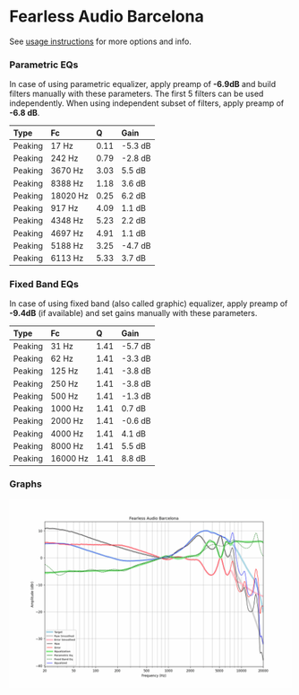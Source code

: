 # Fearless Audio Barcelona
See [usage instructions](https://github.com/jaakkopasanen/AutoEq#usage) for more options and info.

### Parametric EQs
In case of using parametric equalizer, apply preamp of **-6.9dB** and build filters manually
with these parameters. The first 5 filters can be used independently.
When using independent subset of filters, apply preamp of **-6.8 dB**.

| Type    | Fc       |    Q | Gain    |
|:--------|:---------|:-----|:--------|
| Peaking | 17 Hz    | 0.11 | -5.3 dB |
| Peaking | 242 Hz   | 0.79 | -2.8 dB |
| Peaking | 3670 Hz  | 3.03 | 5.5 dB  |
| Peaking | 8388 Hz  | 1.18 | 3.6 dB  |
| Peaking | 18020 Hz | 0.25 | 6.2 dB  |
| Peaking | 917 Hz   | 4.09 | 1.1 dB  |
| Peaking | 4348 Hz  | 5.23 | 2.2 dB  |
| Peaking | 4697 Hz  | 4.91 | 1.1 dB  |
| Peaking | 5188 Hz  | 3.25 | -4.7 dB |
| Peaking | 6113 Hz  | 5.33 | 3.7 dB  |

### Fixed Band EQs
In case of using fixed band (also called graphic) equalizer, apply preamp of **-9.4dB**
(if available) and set gains manually with these parameters.

| Type    | Fc       |    Q | Gain    |
|:--------|:---------|:-----|:--------|
| Peaking | 31 Hz    | 1.41 | -5.7 dB |
| Peaking | 62 Hz    | 1.41 | -3.3 dB |
| Peaking | 125 Hz   | 1.41 | -3.8 dB |
| Peaking | 250 Hz   | 1.41 | -3.8 dB |
| Peaking | 500 Hz   | 1.41 | -1.3 dB |
| Peaking | 1000 Hz  | 1.41 | 0.7 dB  |
| Peaking | 2000 Hz  | 1.41 | -0.6 dB |
| Peaking | 4000 Hz  | 1.41 | 4.1 dB  |
| Peaking | 8000 Hz  | 1.41 | 5.5 dB  |
| Peaking | 16000 Hz | 1.41 | 8.8 dB  |

### Graphs
![](./Fearless%20Audio%20Barcelona.png)